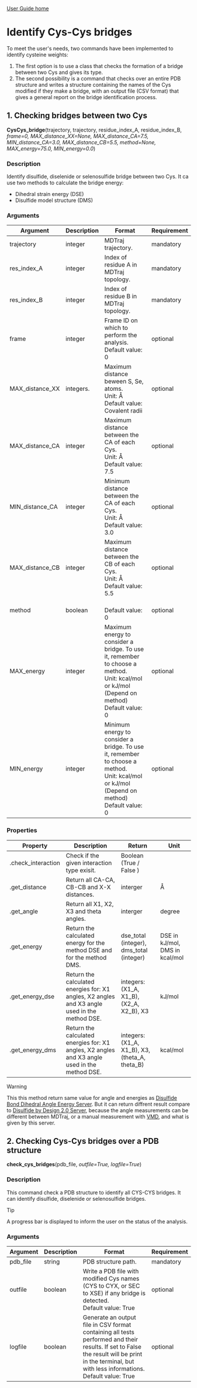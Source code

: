 [User Guide home](Manual.md)
# Identify Cys-Cys bridges

To meet the user's needs, two commands have been implemented to identify cysteine weights:

1. The first option is to use a class that checks the formation of a bridge between two Cys and gives its type.
2. The second possibility is a command that checks over an entire PDB structure and writes a structure containing the names of the Cys modified if they make a bridge, with an output file (CSV format) that gives a general report on the bridge identification process.



## 1. Checking bridges between two Cys

**CysCys_bridge**(trajectory, trajectory, residue_index_A, residue_index_B, *frame=0, MAX_distance_XX=None, MAX_distance_CA=7.5, MIN_distance_CA=3.0, MAX_distance_CB=5.5, method=None, MAX_energy=75.0, MIN_energy=0.0*)

### Description

 Identify disulfide, diselenide or selenosulfide bridge between two Cys.
 It ca use two methods to calculate the bridge energy:

 - Dihedral strain energy (DSE)
 - Disulfide model structure (DMS)



### Arguments

| Argument | Description | Format | Requirement |
| -------- | --- | --- | --- |
| trajectory  | integer | MDTraj trajectory.  | mandatory |
| res_index_A | integer | Index of residue A in MDTraj topology. | mandatory |
| res_index_B | integer | Index of residue B in MDTraj topology. | mandatory |
| frame       | integer | Frame ID on which to perform the analysis. <br/> Default value: 0 | optional |
| MAX_distance_XX | integers. | Maximum distance beween S, Se, atoms. <br/> Unit: Å <br/> Default value: Covalent radii | optional |
| MAX_distance_CA | integer | Maximum distance between the CA of each Cys. <br/> Unit: Å <br/> Default value: 7.5 | optional |
| MIN_distance_CA | integer | Minimum distance between the CA of each Cys. <br/> Unit: Å <br/> Default value: 3.0 | optional |
| MAX_distance_CB | integer | Maximum distance between the CB of each Cys. <br/> Unit: Å <br/> Default value: 5.5 | optional |
| method | boolean | <br/> Default value: 0 | optional |
| MAX_energy | integer | Maximum energy to consider a bridge. To use it, remember to choose a method. <br/> Unit: kcal/mol or kJ/mol (Depend on method) <br/> Default value: 0 | optional |
| MIN_energy | integer | Minimum energy to consider a bridge. To use it, remember to choose a method. <br/> Unit: kcal/mol or kJ/mol (Depend on method)  <br/> Default value: 0 | optional |

### Properties

| Property | Description | Return | Unit |
| -------- | --- | --- | --- |
| .check_interaction | Check if the given interaction type exisit.  | Boolean (True / False ) |  |
| .get_distance      | Return all CA-CA, CB-CB and X-X distances. | interger | Å |
| .get_angle         | Return all X1, X2, X3 and theta angles.    | interger | degree |
| .get_energy | Return the calculated energy for the method DSE and for the method DMS. | dse_total (integer), dms_total (integer) | DSE in kJ/mol, DMS  in kcal/mol |
| .get_energy_dse | Return the calculated energies for: X1 angles, X2 angles and X3 angle used in the method DSE. | integers: (X1_A,  X1_B), (X2_A,  X2_B), X3 | kJ/mol |
| .get_energy_dms | Return the calculated energies for: X1 angles, X2 angles and X3 angle used in the method DSE. | integers: (X1_A,  X1_B), X3, (theta_A,  theta_B) | kcal/mol |

> [!WARNING]
> This this method return same value for angle and energies as [Disulfide Bond Dihedral Angle Energy Server](https://services.mbi.ucla.edu/disulfide/).
> But it can return diffrent result compare to [Disulfide by Design 2.0 Server](http://cptweb.cpt.wayne.edu/DbD2/), because the angle measurements can be different between MDTraj, or a manual measurement with [VMD](https://www.ks.uiuc.edu/Research/vmd/), and what is given by this server.




## 2. Checking Cys-Cys bridges over a PDB structure

**check_cys_bridges**(pdb_file, *outfile=True, logfile=True*)

### Description

This command check a PDB structure to identify all CYS-CYS bridges. It can identify disulfide, diselenide or selenosulfide bridges. 

> [!TIP]
> A progress bar is displayed to inform the user on the status of the analysis.


### Arguments

| Argument | Description | Format | Requirement |
| -------- | --- | --- | --- |
| pdb_file | string  | PDB structure path. | mandatory |
| outfile  | boolean | Write a PDB file with modified Cys names (CYS to CYX, or SEC to XSE) if any bridge is detected. <br/> Default value: True | optional |
| logfile  | boolean | Generate an output file in CSV format containing all tests performed and their results. If set to False the result will be print in the terminal, but with less informations. <br/> Default value: True | optional |
